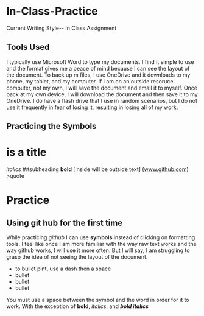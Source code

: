 # In-Class-Practice
Current Writing Style-- In Class Assignment
## Tools Used
I typically use Microsoft Word to type my documents. I find it simple to use and the format gives me a peace of mind because I can see the layout of the document. To back up m files, I use OneDrive and it downloads to my phone, my tablet, and my computer. If I am on an outside resoruce computer, not my own, I will save the document and email it to myself. Once back at my own device, I will download the document and then save it to my OneDrive. I do have a flash drive that I use in random scenarios, but I do not use it frequently in fear of losing it, resulting in losing all of my work.
## Practicing the Symbols
# is a title
*italics*
##subheading
**bold** 
[inside will be outside text] (www.github.com) >quote
# Practice
## Using git hub for the first time
While practicing *github* I can use **symbols** instead of clicking on formatting tools. 
I feel like once I am more familiar with the way raw text works and the way github works, I will use it more often. But I will say, I am struggling to grasp the idea of not seeing the layout of the document.
- to bullet pint, use a dash then a space
- bullet
- bullet
- bullet

You must use a space between the symbol and the word in order for it to work. 
With the exception of **bold**, *italics*, and ***bold italics***
